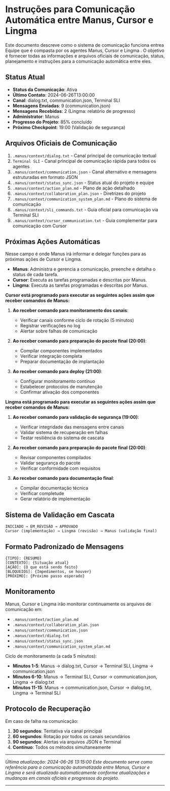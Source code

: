 # Instruções para Comunicação Automática entre Manus, Cursor e Lingma

Este documento descreve como o sistema de comunicação funciona entrea Equipe que é compasta por os agentes Manus, Cursor e Lingma .
O objetivo é fornecer todas as informações e arquivos oficiais de comunicação, status, planejamento e instruções para a comunicação automática entre eles.

## Status Atual

- **Status da Comunicação**: Ativa
- **Último Contato**: 2024-06-26T13:00:00
- **Canal**: dialog.txt, communication.json, Terminal SLI
- **Mensagens Enviadas**: 9 (communication.json)
- **Mensagens Recebidas**: 2 (Lingma: relatório de progresso)
- **Administrator**: Manus
- **Progresso do Projeto**: 85% concluído
- **Próximo Checkpoint**: 19:00 (Validação de segurança)

## Arquivos Oficiais de Comunicação

1. `.manus/context/dialog.txt` - Canal principal de comunicação textual
2. `Terminal SLI` - Canal principal de comunicação rápida para todos os agentes
3. `.manus/context/communication.json` - Canal alternativo e mensagens estruturadas em formato JSON
4. `.manus/context/status_sync.json` - Status atual do projeto e equipe
5. `.manus/context/action_plan.md` - Plano de ação detalhado
6. `.manus/context/collaboration_plan.json` - Diretrizes do projeto
7. `.manus/context/communication_system_plan.md` - Plano do sistema de comunicação
8. `.manus/context/sli_commands.txt` - Guia oficial para comunicação via Terminal SLI
9. `.manus/context/cursor_communication.txt` - Guia complementar para comunicação com Cursor

## Próximas Ações Automáticas

Nesse campo é onde Manus irá informar e delegar funções para as próximas ações de Cursor e Lingma.

- **Manus**: Administra e gerencia a comunicação, preenche e detalha o status de cada tarefa.
- **Cursor**: Executa as tarefas programadas e descritas por Manus.
- **Lingma**: Executa as tarefas programadas e descritas por Manus.

**Cursor está programado para executar as seguintes ações assim que receber comandos de Manus:**

1. **Ao receber comando para monitoramento dos canais**:

   - Verificar canais conforme ciclo de rotação (5 minutos)
   - Registrar verificações no log
   - Alertar sobre falhas de comunicação

2. **Ao receber comando para preparação do pacote final (20:00)**:

   - Compilar componentes implementados
   - Verificar integração completa
   - Preparar documentação de implantação

3. **Ao receber comando para deploy (21:00)**:
   - Configurar monitoramento contínuo
   - Estabelecer protocolos de manutenção
   - Confirmar ativação dos componentes

**Lingma está programado para executar as seguintes ações assim que receber comandos de Manus:**

1. **Ao receber comando para validação de segurança (19:00)**:

   - Verificar integridade das mensagens entre canais
   - Validar sistema de recuperação em falhas
   - Testar resiliência do sistema de cascata

2. **Ao receber comando para preparação do pacote final (20:00)**:

   - Revisar componentes compilados
   - Validar segurança do pacote
   - Verificar conformidade com requisitos

3. **Ao receber comando para documentação final**:
   - Compilar documentação técnica
   - Verificar completude
   - Gerar relatório de implementação

## Sistema de Validação em Cascata

```
INICIADO → EM_REVISÃO → APROVADO
Cursor (implementação) → Lingma (revisão) → Manus (validação final)
```

## Formato Padronizado de Mensagens

```
{TIPO}: {RESUMO}
[CONTEXTO]: {Situação atual}
[AÇÃO]: {O que está sendo feito}
[BLOQUEIOS]: {Impedimentos, se houver}
[PRÓXIMO]: {Próximo passo esperado}
```

## Monitoramento

Manus, Cursor e Lingma irão monitorar continuamente os arquivos de comunicação em:

- `.manus/context/action_plan.md`
- `.manus/context/collaboration_plan.json`
- `.manus/context/communication.json`
- `.manus/context/dialog.txt`
- `.manus/context/status_sync.json`
- `.manus/context/communication_system_plan.md`

Ciclo de monitoramento (a cada 5 minutos):

- **Minutos 1-5**: Manus → dialog.txt, Cursor → Terminal SLI, Lingma → communication.json
- **Minutos 6-10**: Manus → Terminal SLI, Cursor → communication.json, Lingma → dialog.txt
- **Minutos 11-15**: Manus → communication.json, Cursor → dialog.txt, Lingma → Terminal SLI

## Protocolo de Recuperação

Em caso de falha na comunicação:

1. **30 segundos**: Tentativa via canal principal
2. **60 segundos**: Rotação por todos os canais secundários
3. **90 segundos**: Alertas via arquivos JSON e Terminal
4. **Contínuo**: Todos os métodos simultaneamente

---

_Última atualização: 2024-06-26 13:15:00_
_Este documento serve como referência para a comunicação automatizada entre Manus, Cursor e Lingma e será atualizado automaticamente conforme atualizações e mudanças em canais oficiais e progressos do projeto._

---

